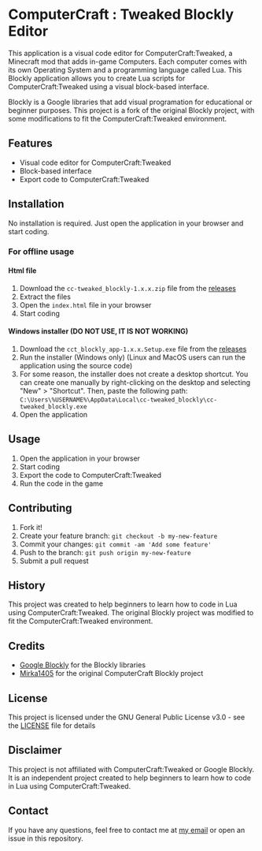 # ComputerCraft : Tweaked Blockly Editor

This application is a visual code editor for ComputerCraft:Tweaked, a Minecraft mod that adds in-game Computers. Each computer comes with its own Operating System and a programming language called Lua. This Blockly application allows you to create Lua scripts for ComputerCraft:Tweaked using a visual block-based interface.

Blockly is a Google libraries that add visual programation for educational or beginner purposes. This project is a fork of the original Blockly project, with some modifications to fit the ComputerCraft:Tweaked environment.

## Features

- Visual code editor for ComputerCraft:Tweaked
- Block-based interface
- Export code to ComputerCraft:Tweaked

## Installation

No installation is required. Just open the application in your browser and start coding.

### For offline usage
#### Html file
1. Download the `cc-tweaked_blockly-1.x.x.zip` file from the [releases](https://github.com/Sarxzer/cc-tweaked_blockly/releases/latest)
2. Extract the files
3. Open the `index.html` file in your browser
4. Start coding

#### Windows installer (DO NOT USE, IT IS NOT WORKING)
1. Download the `cct_blockly_app-1.x.x.Setup.exe` file from the [releases](https://github.com/Sarxzer/cc-tweaked_blockly/releases/latest)
2. Run the installer (Windows only) (Linux and MacOS users can run the application using the source code)
3. For some reason, the installer does not create a desktop shortcut. You can create one manually by right-clicking on the desktop and selecting "New" > "Shortcut". Then, paste the following path: `C:\Users\%USERNAME%\AppData\Local\cc-tweaked_blockly\cc-tweaked_blockly.exe`
4. Open the application

## Usage

1. Open the application in your browser
2. Start coding
3. Export the code to ComputerCraft:Tweaked
4. Run the code in the game

## Contributing

1. Fork it!
2. Create your feature branch: `git checkout -b my-new-feature`
3. Commit your changes: `git commit -am 'Add some feature'`
4. Push to the branch: `git push origin my-new-feature`
5. Submit a pull request

## History

This project was created to help beginners to learn how to code in Lua using ComputerCraft:Tweaked. The original Blockly project was modified to fit the ComputerCraft:Tweaked environment.

## Credits

- [Google Blockly](https://developers.google.com/blockly) for the Blockly libraries
- [Mirka1405](https://github.com/Mirka1405) for the original ComputerCraft Blockly project

## License

This project is licensed under the GNU General Public License v3.0 - see the [LICENSE](LICENSE) file for details

## Disclaimer

This project is not affiliated with ComputerCraft:Tweaked or Google Blockly. It is an independent project created to help beginners to learn how to code in Lua using ComputerCraft:Tweaked.

## Contact

If you have any questions, feel free to contact me at [my email](mailto:nathan@sarxzer.xyz) or open an issue in this repository.